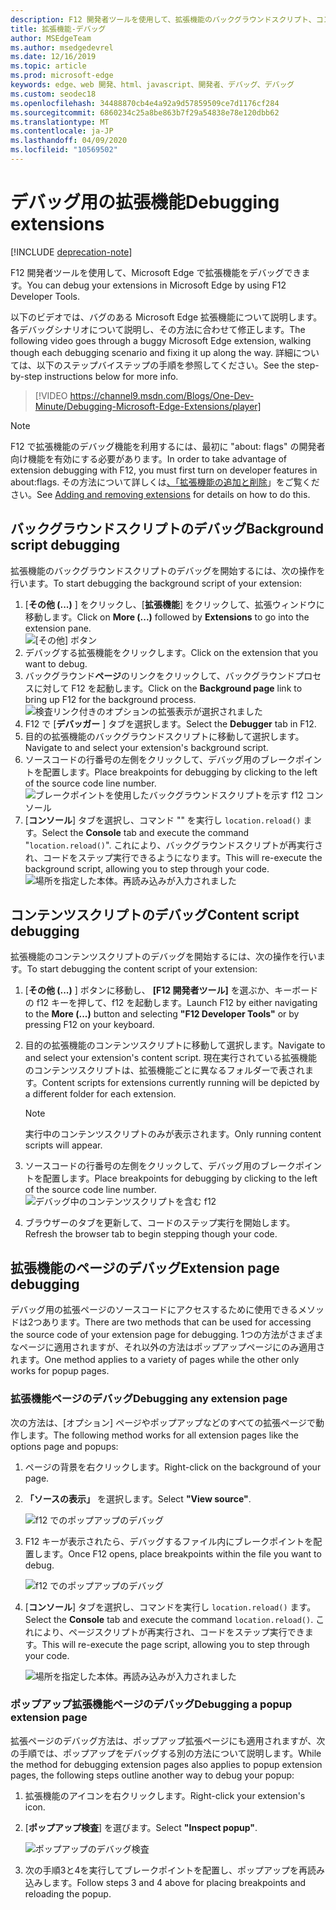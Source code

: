 ```yaml
---
description: F12 開発者ツールを使用して、拡張機能のバックグラウンドスクリプト、コンテンツスクリプト、および拡張ページをデバッグする方法について説明します。
title: 拡張機能-デバッグ
author: MSEdgeTeam
ms.author: msedgedevrel
ms.date: 12/16/2019
ms.topic: article
ms.prod: microsoft-edge
keywords: edge、web 開発、html、javascript、開発者、デバッグ、デバッグ
ms.custom: seodec18
ms.openlocfilehash: 34488870cb4e4a92a9d57859509ce7d1176cf284
ms.sourcegitcommit: 6860234c25a8be863b7f29a54838e78e120dbb62
ms.translationtype: MT
ms.contentlocale: ja-JP
ms.lasthandoff: 04/09/2020
ms.locfileid: "10569502"
---
```

# <span data-ttu-id="2864f-104">デバッグ用の拡張機能</span><span class="sxs-lookup"><span data-stu-id="2864f-104">Debugging extensions</span></span>  

[!INCLUDE [deprecation-note](../includes/deprecation-note.md)]  

<span data-ttu-id="2864f-105">F12 開発者ツールを使用して、Microsoft Edge で拡張機能をデバッグできます。</span><span class="sxs-lookup"><span data-stu-id="2864f-105">You can debug your extensions in Microsoft Edge by using F12 Developer Tools.</span></span>

<span data-ttu-id="2864f-106">以下のビデオでは、バグのある Microsoft Edge 拡張機能について説明します。各デバッグシナリオについて説明し、その方法に合わせて修正します。</span><span class="sxs-lookup"><span data-stu-id="2864f-106">The following video goes through a buggy Microsoft Edge extension, walking though each debugging scenario and fixing it up along the way.</span></span> <span data-ttu-id="2864f-107">詳細については、以下のステップバイステップの手順を参照してください。</span><span class="sxs-lookup"><span data-stu-id="2864f-107">See the step-by-step instructions below for more info.</span></span>

> [!VIDEO https://channel9.msdn.com/Blogs/One-Dev-Minute/Debugging-Microsoft-Edge-Extensions/player]


> [!NOTE]
> <span data-ttu-id="2864f-108">F12 で拡張機能のデバッグ機能を利用するには、最初に "about: flags" の開発者向け機能を有効にする必要があります。</span><span class="sxs-lookup"><span data-stu-id="2864f-108">In order to take advantage of extension debugging with F12, you must first turn on developer features in about:flags.</span></span> <span data-ttu-id="2864f-109">その方法について詳しくは[、「拡張機能の追加と削除](./adding-and-removing-extensions.md)」をご覧ください。</span><span class="sxs-lookup"><span data-stu-id="2864f-109">See [Adding and removing extensions](./adding-and-removing-extensions.md) for details on how to do this.</span></span>


## <span data-ttu-id="2864f-110">バックグラウンドスクリプトのデバッグ</span><span class="sxs-lookup"><span data-stu-id="2864f-110">Background script debugging</span></span>
<span data-ttu-id="2864f-111">拡張機能のバックグラウンドスクリプトのデバッグを開始するには、次の操作を行います。</span><span class="sxs-lookup"><span data-stu-id="2864f-111">To start debugging the background script of your extension:</span></span>

1. <span data-ttu-id="2864f-112">[**その他 (...)** ] をクリックし、[**拡張機能**] をクリックして、拡張ウィンドウに移動します。</span><span class="sxs-lookup"><span data-stu-id="2864f-112">Click on **More (...)** followed by **Extensions** to go into the extension pane.</span></span>  
 ![[その他] ボタン](./../media/morebutton.png)
2. <span data-ttu-id="2864f-114">デバッグする拡張機能をクリックします。</span><span class="sxs-lookup"><span data-stu-id="2864f-114">Click on the extension that you want to debug.</span></span>
3. <span data-ttu-id="2864f-115">バックグラウンド**ページ**のリンクをクリックして、バックグラウンドプロセスに対して F12 を起動します。</span><span class="sxs-lookup"><span data-stu-id="2864f-115">Click on the **Background page** link to bring up F12 for the background process.</span></span>  
 ![検査リンク付きのオプションの拡張表示が選択されました](./../media/debug-inspect.png)
4. <span data-ttu-id="2864f-117">F12 で [**デバッガー** ] タブを選択します。</span><span class="sxs-lookup"><span data-stu-id="2864f-117">Select the **Debugger** tab in F12.</span></span>
5. <span data-ttu-id="2864f-118">目的の拡張機能のバックグラウンドスクリプトに移動して選択します。</span><span class="sxs-lookup"><span data-stu-id="2864f-118">Navigate to and select your extension's background script.</span></span>
6. <span data-ttu-id="2864f-119">ソースコードの行番号の左側をクリックして、デバッグ用のブレークポイントを配置します。</span><span class="sxs-lookup"><span data-stu-id="2864f-119">Place breakpoints for debugging by clicking to the left of the source code line number.</span></span>  
 ![ブレークポイントを使用したバックグラウンドスクリプトを示す f12 コンソール](./../media/debug-f12-background.png)
7. <span data-ttu-id="2864f-121">[**コンソール**] タブを選択し、コマンド "" を実行し `location.reload()` ます。</span><span class="sxs-lookup"><span data-stu-id="2864f-121">Select the **Console** tab and execute the command "`location.reload()`".</span></span> <span data-ttu-id="2864f-122">これにより、バックグラウンドスクリプトが再実行され、コードをステップ実行できるようになります。</span><span class="sxs-lookup"><span data-stu-id="2864f-122">This will re-execute the background script, allowing you to step through your code.</span></span>  
 ![場所を指定した本体。再読み込みが入力されました](./../media/debug-f12-background-console.png)


## <span data-ttu-id="2864f-124">コンテンツスクリプトのデバッグ</span><span class="sxs-lookup"><span data-stu-id="2864f-124">Content script debugging</span></span>
<span data-ttu-id="2864f-125">拡張機能のコンテンツスクリプトのデバッグを開始するには、次の操作を行います。</span><span class="sxs-lookup"><span data-stu-id="2864f-125">To start debugging the content script of your extension:</span></span>

1. <span data-ttu-id="2864f-126">[**その他 (...)** ] ボタンに移動し、 **[F12 開発者ツール]** を選ぶか、キーボードの f12 キーを押して、f12 を起動します。</span><span class="sxs-lookup"><span data-stu-id="2864f-126">Launch F12 by either navigating to the **More (...)** button and selecting **"F12 Developer Tools"** or by pressing F12 on your keyboard.</span></span>
2. <span data-ttu-id="2864f-127">目的の拡張機能のコンテンツスクリプトに移動して選択します。</span><span class="sxs-lookup"><span data-stu-id="2864f-127">Navigate to and select your extension's content script.</span></span> <span data-ttu-id="2864f-128">現在実行されている拡張機能のコンテンツスクリプトは、拡張機能ごとに異なるフォルダーで表されます。</span><span class="sxs-lookup"><span data-stu-id="2864f-128">Content scripts for extensions currently running will be depicted by a different folder for each extension.</span></span>

    > [!NOTE]
    > <span data-ttu-id="2864f-129">実行中のコンテンツスクリプトのみが表示されます。</span><span class="sxs-lookup"><span data-stu-id="2864f-129">Only running content scripts will appear.</span></span>

3. <span data-ttu-id="2864f-130">ソースコードの行番号の左側をクリックして、デバッグ用のブレークポイントを配置します。</span><span class="sxs-lookup"><span data-stu-id="2864f-130">Place breakpoints for debugging by clicking to the left of the source code line number.</span></span>  
 ![デバッグ中のコンテンツスクリプトを含む f12](./../media/debug-content-f12.png)
4. <span data-ttu-id="2864f-132">ブラウザーのタブを更新して、コードのステップ実行を開始します。</span><span class="sxs-lookup"><span data-stu-id="2864f-132">Refresh the browser tab to begin stepping though your code.</span></span>




## <span data-ttu-id="2864f-133">拡張機能のページのデバッグ</span><span class="sxs-lookup"><span data-stu-id="2864f-133">Extension page debugging</span></span>

<span data-ttu-id="2864f-134">デバッグ用の拡張ページのソースコードにアクセスするために使用できるメソッドは2つあります。</span><span class="sxs-lookup"><span data-stu-id="2864f-134">There are two methods that can be used for accessing the source code of your extension page for debugging.</span></span> <span data-ttu-id="2864f-135">1つの方法がさまざまなページに適用されますが、それ以外の方法はポップアップページにのみ適用されます。</span><span class="sxs-lookup"><span data-stu-id="2864f-135">One method applies to a variety of pages while the other only works for popup pages.</span></span>

### <span data-ttu-id="2864f-136">拡張機能ページのデバッグ</span><span class="sxs-lookup"><span data-stu-id="2864f-136">Debugging any extension page</span></span>
<span data-ttu-id="2864f-137">次の方法は、[オプション] ページやポップアップなどのすべての拡張ページで動作します。</span><span class="sxs-lookup"><span data-stu-id="2864f-137">The following method works for all extension pages like the options page and popups:</span></span>


1. <span data-ttu-id="2864f-138">ページの背景を右クリックします。</span><span class="sxs-lookup"><span data-stu-id="2864f-138">Right-click on the background of your page.</span></span>
2. <span data-ttu-id="2864f-139">**「ソースの表示」** を選択します。</span><span class="sxs-lookup"><span data-stu-id="2864f-139">Select **"View source"**.</span></span>

   ![f12 でのポップアップのデバッグ](./../media/debug-popup-select.png)

3. <span data-ttu-id="2864f-141">F12 キーが表示されたら、デバッグするファイル内にブレークポイントを配置します。</span><span class="sxs-lookup"><span data-stu-id="2864f-141">Once F12 opens, place breakpoints within the file you want to debug.</span></span>

   ![f12 でのポップアップのデバッグ](./../media/debug-popup-f12.png)
4. <span data-ttu-id="2864f-143">[**コンソール**] タブを選択し、コマンドを実行し `location.reload()` ます。</span><span class="sxs-lookup"><span data-stu-id="2864f-143">Select the **Console** tab and execute the command `location.reload()`.</span></span> <span data-ttu-id="2864f-144">これにより、ページスクリプトが再実行され、コードをステップ実行できます。</span><span class="sxs-lookup"><span data-stu-id="2864f-144">This will re-execute the page script, allowing you to step through your code.</span></span>  

   ![場所を指定した本体。再読み込みが入力されました](./../media/debug-f12-background-console.png)

### <span data-ttu-id="2864f-146">ポップアップ拡張機能ページのデバッグ</span><span class="sxs-lookup"><span data-stu-id="2864f-146">Debugging a popup extension page</span></span>
<span data-ttu-id="2864f-147">拡張ページのデバッグ方法は、ポップアップ拡張ページにも適用されますが、次の手順では、ポップアップをデバッグする別の方法について説明します。</span><span class="sxs-lookup"><span data-stu-id="2864f-147">While the method for debugging extension pages also applies to popup extension pages, the following steps outline another way to debug your popup:</span></span>

1. <span data-ttu-id="2864f-148">拡張機能のアイコンを右クリックします。</span><span class="sxs-lookup"><span data-stu-id="2864f-148">Right-click your extension's icon.</span></span>
2. <span data-ttu-id="2864f-149">[**ポップアップ検査**] を選びます。</span><span class="sxs-lookup"><span data-stu-id="2864f-149">Select **"Inspect popup"**.</span></span>

   ![ポップアップのデバッグ検査](./../media/debug-popup-inspect.png)
3. <span data-ttu-id="2864f-151">次の手順3と4を実行してブレークポイントを配置し、ポップアップを再読み込みします。</span><span class="sxs-lookup"><span data-stu-id="2864f-151">Follow steps 3 and 4 above for placing breakpoints and reloading the popup.</span></span>
